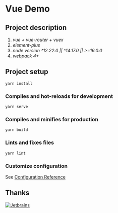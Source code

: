 # Vue Demo

## Project description
1. *vue + vue-router + vuex*
2. *element-plus*
3. *node version ^12.22.0 || ^14.17.0 || >=16.0.0*
4. *webpack 4+*


## Project setup
```
yarn install
```

### Compiles and hot-reloads for development
```
yarn serve
```

### Compiles and minifies for production
```
yarn build
```

### Lints and fixes files
```
yarn lint
```

### Customize configuration
See [Configuration Reference](https://cli.vuejs.org/config/)

## Thanks
[![Jetbrains](https://resources.jetbrains.com/storage/products/company/brand/logos/jb_beam.svg?_ga=2.172852581.752902298.1648808474-783947563.1646034050&_gl=1*1e6eunm*_ga*NzgzOTQ3NTYzLjE2NDYwMzQwNTA.*_ga_V0XZL7QHEB*MTY0ODg2ODQxOS4zLjAuMTY0ODg2ODQyMC4w)](https://www.jetbrains.com/)
